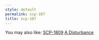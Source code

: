 ```yaml
---
style: default
permalink: scp-107
title: scp-107
---
```

You may also like:
[SCP-1809](http://scp-wiki.net/scp-1809)
[A Disturbance](http://scp-wiki.net/a-disturbance)
